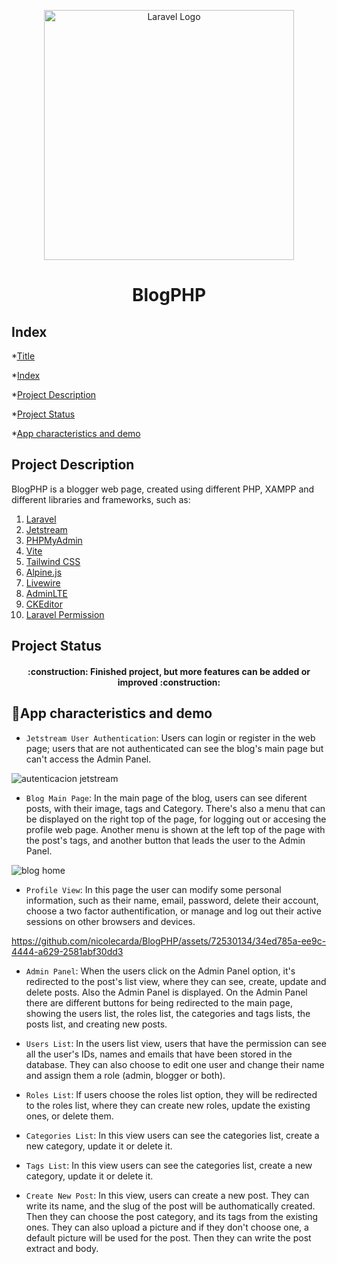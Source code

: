 
<p align="center"><a href="https://laravel.com" target="_blank"><img src="https://raw.githubusercontent.com/laravel/art/master/logo-lockup/5%20SVG/2%20CMYK/1%20Full%20Color/laravel-logolockup-cmyk-red.svg" width="400" alt="Laravel Logo"></a></p>

<h1 class="Title" align="center"> BlogPHP </h1>

## Index

*[Title](#title)

*[Index](#index)

*[Project Description](#project-description)

*[Project Status](#project-status)

*[App characteristics and demo](#App-characteristics-and-demo)



## Project Description

<p dir="auto">BlogPHP is a blogger web page, created using different PHP, XAMPP and different libraries and frameworks, such as: </p>
     <ol>
        <li><a href="https://laravel.com/docs/11.x" target="_blank">Laravel</a></li>
        <li><a href="https://jetstream.laravel.com/introduction.html" target="_blank">Jetstream</a></li>
        <li><a href="https://www.phpmyadmin.net/" target="_blank">PHPMyAdmin</a></li>
        <li><a href="https://vitejs.dev/" target="_blank">Vite</a></li>
        <li><a href="https://tailwindcss.com/" target="_blank">Tailwind CSS</a></li>
        <li><a href="https://alpinejs.dev/" target="_blank">Alpine.js</a></li>
        <li><a href="https://laravel-livewire.com/" target="_blank">Livewire</a></li>
        <li><a href="https://laravel.com" target="_blank">AdminLTE</a></li>
        <li><a href="https://ckeditor.com/" target="_blank">CKEditor</a></li>
        <li><a href="https://spatie.be/docs/laravel-permission/v6/introduction" target="_blank">Laravel Permission</a></li>
     </ol>


## Project Status

<h4 align="center">
:construction: Finished project, but more features can be added or improved :construction:
</h4>



## :hammer:App characteristics and demo

- `Jetstream User Authentication`: Users can login or register in the web page; users that are not authenticated can see the blog's main page but can't access the Admin Panel.
  

![autenticacion jetstream](https://github.com/nicolecarda/BlogPHP/assets/72530134/ee625c44-11eb-4dd8-9ba6-4112b3682560)

  
- `Blog Main Page`: In the main page of the blog, users can see diferent posts, with their image, tags and Category. There's also a menu that can be displayed on the right top of the page, for logging out or accesing the profile web page. Another menu is shown at the left top of the page with the post's tags, and another button that leads the user to the Admin Panel.
  

![blog home](https://github.com/nicolecarda/BlogPHP/assets/72530134/b5428749-7753-4613-8f05-d2edd04c81bc)


- `Profile View`: In this page the user can modify some personal information, such as their name, email, password, delete their account, choose a two factor authentification, or manage and log out their active sessions on other browsers and devices.


https://github.com/nicolecarda/BlogPHP/assets/72530134/34ed785a-ee9c-4444-a629-2581abf30dd3


- `Admin Panel`: When the users click on the Admin Panel option, it's redirected to the post's list view, where they can see, create, update and delete posts. Also the Admin Panel is displayed. On the Admin Panel there are different buttons for being redirected to the main page, showing the users list, the roles list, the categories and tags lists, the posts list, and creating new posts.

- `Users List`: In the users list view, users that have the permission can see all the user's IDs, names and emails that have been stored in the database. They can also choose to edit one user and change their name and assign them a role (admin, blogger or both).

- `Roles List`: If users choose the roles list option, they will be redirected to the roles list, where they can create new roles, update the existing ones, or delete them.

-  `Categories List`: In this view users can see the categories list, create a new category, update it or delete it.
  
-  `Tags List`:  In this view users can see the categories list, create a new category, update it or delete it.

-  `Create New Post`: In this view, users can create a new post. They can write its name, and the slug of the post will be authomatically created. Then they can choose the post category, and its tags from the existing ones. They can also upload a picture and if they don't choose one, a default picture will be used for the post. Then they can write the post extract and body.
  


